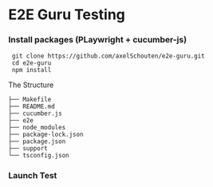 # E2E Guru Testing

### Install packages (PLaywright + cucumber-js)

```shell
 git clone https://github.com/axelSchouten/e2e-guru.git
 cd e2e-guru
 npm install
```

The Structure

```shell
├── Makefile
├── README.md
├── cucumber.js
├── e2e
├── node_modules
├── package-lock.json
├── package.json
├── support
└── tsconfig.json
```

### Launch Test

```shell

```